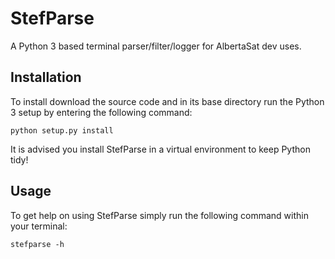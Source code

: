 # StefParse
A Python 3 based terminal parser/filter/logger for AlbertaSat dev uses.

## Installation
To install download the source code and in its base directory run the Python 3
setup by entering the following command:


```python setup.py install```


It is advised you install StefParse in a virtual environment to keep Python
tidy! 

## Usage
To get help on using StefParse simply run the following command within your 
terminal:


```stefparse -h```

